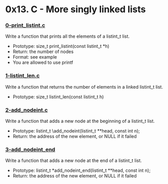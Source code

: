# 0x13. C - More singly linked lists

### [0-print_listint.c](https://github.com/MrGiddy/alx-low_level_programming/blob/main/0x13-more_singly_linked_lists/0-print_listint.c)
Write a function that prints all the elements of a listint_t list.
* Prototype: size_t print_listint(const listint_t \*h)
* Return: the number of nodes
* Format: see example
* You are allowed to use printf

### [1-listint_len.c](https://github.com/MrGiddy/alx-low_level_programming/blob/main/0x13-more_singly_linked_lists/1-listint_len.c)
Write a function that returns the number of elements in a linked listint_t list.
* Prototype: size_t listint_len(const listint_t h)

### [2-add_nodeint.c](https://github.com/MrGiddy/alx-low_level_programming/blob/main/0x13-more_singly_linked_lists/2-add_nodeint.c)
Write a function that adds a new node at the beginning of a listint_t list.
* Prototype: listint_t \add_nodeint(listint_t \*\*head, const int n);
* Return: the address of the new element, or NULL if it failed

### [3-add_nodeint_end](https://github.com/MrGiddy/alx-low_level_programming/blob/main/0x13-more_singly_linked_lists/3-add_nodeint.c)
Write a function that adds a new node at the end of a listint_t list.
* Prototype: listint_t \*add_nodeint_end(listint_t \*\*head, const int n);
* Return: the address of the new element, or NULL if it failed
